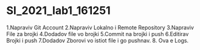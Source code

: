 # SI_2021_lab1_161251

1.Napraviv Git Account
2.Napraviv Lokalno i Remote Repository
3.Napraviv File za brojki
4.Dodadov file vo brojki
5.Commit na brojki i push
6.Editirav Brojki i push
7.Dodadov Zborovi vo istiot file i go pushnav.
8. Ova e Logs.
